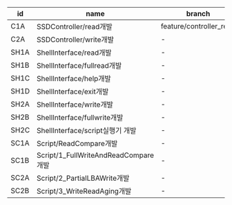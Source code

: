 |id|name| branch                  |assignee| status |
|--|----|-------------------------|--------|--------|
|C1A|SSDController/read개발| feature/controller_read |박성일| 개발중    |
|C2A|SSDController/write개발| -                       |최준식| 대기중    |
|SH1A|ShellInterface/read개발| -                       |이휘은| 대기중    |
|SH1B|ShellInterface/fullread개발| -                       |이휘은| 대기중    |
|SH1C|ShellInterface/help개발| -                       |이휘은| 대기중    |
|SH1D|ShellInterface/exit개발| -                       |이휘은| 대기중    |
|SH2A|ShellInterface/write개발| -                       |임소현| 대기중    |
|SH2B|ShellInterface/fullwrite개발| -                       |임소현| 대기중    |
|SH2C|ShellInterface/script실행기 개발| -                       |임소현| 대기중    |
|SC1A|Script/ReadCompare개발| -                       |장진섭| 대기중    |
|SC1B|Script/1_FullWriteAndReadCompare개발| -                       |장진섭| 대기중    |
|SC2A|Script/2_PartialLBAWrite개발| -                       |이규홍| 대기중    |
|SC2B|Script/3_WriteReadAging개발| -                       |이규홍| 대기중    |
